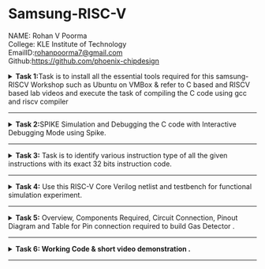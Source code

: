 # Samsung-RISC-V
NAME: Rohan V Poorma  
College: KLE Institute of Technology  
EmailID:rohanpoorma7@gmail.com   
Github:https://github.com/phoenix-chipdesign   

<details>
<summary><b>Task 1:</b>Task is to install all the essential tools required for this samsung-RISCV  Workshop such as Ubuntu on VMBox & refer to C based and RISCV based lab videos and execute the task of compiling the C code using gcc and riscv compiler</summary><br>

### Install Ubuntu 20.04 LTS on Oracle Virtual Machine Box

Firstly, I have downloaded the virtual box from the links provided to us and
loaded a linux version with image dock file sent  
![Ubuntu and VMBox Installation](https://github.com/phoenix-chipdesign/Samsung-RISC-V/blob/main/Task%201/virtual_machine_installed.png)

### C Language based LAB
I have successfully run the virtual machine and compiled the tasks.

Initial task is:-

### write a program to compile the sum of first 5 natural numbers in c:

we have written the code sum of 1st 5 numbers in leafpad as shown below.

```
gcc sum_1ton.c

./a.out
```

this code will be run in terminal to get output as 15 for 1st 5 numbers as shown below :


![image](https://github.com/phoenix-chipdesign/Samsung-RISC-V/blob/main/Task%201/cat%20Command.png)

### RISCV based LAB

1. Using the cat command, the entire C code will be displayed on the terminal.
   
![image](https://github.com/phoenix-chipdesign/Samsung-RISC-V/blob/main/Task%201/RISCV_C_CODE_O1.png)

2. A program is run to obtain risc-v version of the code previously written in c:

  	 ```
	riscv64-unknown-elf-gcc -O1 -mabi=lp64 -march=rv64i -o sum_1ton.o sum_1ton.c
	```

![image](https://github.com/phoenix-chipdesign/Samsung-RISC-V/blob/main/Task%201/RISCV_CODE_Ofast.png)


3. As the whole version of above code looks lengthier we have used below code to make it shorter
	
 	```
	riscv64 -unknown-elf-objdump -d sum1ton.o | less
	```
 
& we have obtained the required main part to compare the execution in assembly language as shown below :

	
 
![image](https://github.com/phoenix-chipdesign/Samsung-RISC-V/blob/main/Task%201/Objdump%20using%20-Ofast%20format.png)

4. Open the same terminal and run the given command:
 
 	```
	riscv64-unknown-elf-gcc -Ofast -mabi=lp64 -march=rv64i -o sum_1ton.o sum_1ton.c
	``` 


![image](https://github.com/phoenix-chipdesign/Samsung-RISC-V/blob/main/Task%201/Objdump%20using%20-O1%20format.png)

5. As the whole version of above code looks lengthier as earlier we have used below code to make it shorter
	
 	```
	riscv64 -unknown-elf-objdump -d sum1ton.o | less
	```
 
& we have obtained the required main part to compare the execution in assembly language as shown below :

![image](https://github.com/phoenix-chipdesign/Samsung-RISC-V/blob/main/Task%201/C%20Code%20compiled%20on%20gcc%20Compiler.png)

### End of 1st task
</details>

------------------------------------------------------------------------------------------------------------------

<details>
<summary><b>Task 2:</b>SPIKE Simulation and Debugging the C code with Interactive Debugging Mode using Spike.</summary><br>
	

### SPIKE in RISCV?
Spike is a free, open-source C++ simulator for the RISC-V ISA that models a RISC-V core and cache system. It can be used to run programs and a Linux kernel, and can be a starting point for running software on a RISC-V target.

### Testing the SPIKE Simulator for sum1ton.c
**spike_O1_objdump**

**-O1_format**

![image](https://github.com/phoenix-chipdesign/Samsung-RISC-V/blob/main/Task%202/Spike%20O1%20objdump%20for%20sum1ton.png)

* Initially, the register a0 held the value 0x21000 (hexadecimal).
* After execution, the value of a0 changed to 0x21180 (hexadecimal).
* This change occurred because 384 was added in decimal, resulting in the updated value. 

**spike_Ofast_objdump**
**_Ofast_objdump**


![image](https://github.com/phoenix-chipdesign/Samsung-RISC-V/blob/main/Task%202/Spike%20Ofast%20objdump%20for%20sum1ton.png)

* Initially, the register sp held the value 0x3FFFFFFB50 (hexadecimal).
* After execution, the value of sp changed to 0x3FFFFFFB40 (hexadecimal).
* This change occurred because -16 was subtracted in decimal, resulting in the updated value.

### Factorial of n number (C program):

**Here i have used n value as 9**

![image](https://github.com/phoenix-chipdesign/Samsung-RISC-V/blob/main/Task%202/Factorialofn.png)

**objdump_O1_format**


![image](https://github.com/phoenix-chipdesign/Samsung-RISC-V/blob/main/Task%202/O1%20objdump%20for%20factorialofn.png)

**objdump_Ofast_format**



![image](https://github.com/phoenix-chipdesign/Samsung-RISC-V/blob/main/Task%202/Ofast%20Objdump%20for%20factorialofn.png)


### Testing the SPIKE Simulator for factorialofn.c
**spike_O1_objdump**

**-O1_format** 

![image](https://github.com/phoenix-chipdesign/Samsung-RISC-V/blob/main/Task%202/Spike%20O1%20objdump%20for%20factorialofn.png)

* Initially, the register a0 held the value 0x2B000 (hexadecimal).
* After execution, the value of a0 changed to 0x2AC90 (hexadecimal).
* This change occurred because -880 was subtracted in decimal, resulting in the updated value.

**Spike_Ofast_objdump**

**-Ofast_format** 



![image](https://github.com/phoenix-chipdesign/Samsung-RISC-V/blob/main/Task%202/Spike%20Ofast%20objdump%20for%20factorialofn.png)

* Initially, the register sp held the value 0x3FFFFFFB50 (hexadecimal).
* After execution, the value of sp changed to 0x3FFFFFF20 (hexadecimal).
* This change occurred because -48 was subtracted in decimal, resulting in the updated value.



### End of 2nd task
</details>

------------------------------------------------------------------------------------------------------------------


<details>
<summary><b>Task 3:</b> Task is to identify various instruction type of all the given instructions with its exact 32 bits instruction code. </summary>

### INSTRUCTIONS FORMAT IN RISC-V  
 
There are 6 instruction formats in RISC-V:  
1. R-format  
2. I-format  
3. S-format  
4. B-format  
5. U-format  
6. J-format

### 1. R-type Instruction  
* In RV32, each instruction is of size 32 bits.
* In R-type instruction, R stands for register
* This instruction type is used to execute various arithmetic and logical operations.
* The entire 32 bits instruction is divided into 6 fields as shown below.
![R-type](https://github.com/phoenix-chipdesign/Samsung-RISC-V/blob/main/Task%203/R_type_instruction.png)

### 2. I-type Instruction  
* In RV32, each instruction is of size 32 bits.
* In I-type instruction, I stand for immediate which means that operations use Registers and Immediate value
* This instruction type is used in immediate and load operations.
*  The entire 32 bits instruction is divided into 5 fields as shown below.

![I-type](https://github.com/phoenix-chipdesign/Samsung-RISC-V/blob/main/Task%203/I_type_instruction.png)

**Example: ADDI rd, rs1, imm**


### 3. S-type Instruction  

* In RV32, each instruction is of size 32 bits.
*  In S-type instruction, S stand for store which means it is store type instruction that helps to store the value of register into the memory.
*  Mainly, this instruction type is used for store operations.
*  The entire 32 bits instruction is divided into 6 fields as shown below.  
  
![S_type_instruction](https://github.com/user-attachments/assets/7af476e1-94ee-466c-935b-d9ee5000b1ec)


**Example: SW rs2, imm(rs1)**


### 4. B-type Instruction  
* In RV32, each instruction is of size 32 bits.
* In B-type instruction, B stand for branching which means it is mainly used for branching based on certain conditions.
*  The entire 32 bits instruction is divided into 8 fields as shown below.  
  
![B-type](https://github.com/phoenix-chipdesign/Samsung-RISC-V/blob/main/Task%203/B_type_instruction.png)

**Example: BEQ rs1, rs2, imm**   
 
  
### 5. U-type Instruction  
* In RV32, each instruction is of size 32 bits.
*  In U-type instruction, U stand for Upper Immediate instructions which means it is simply used to transfer the immediate data into the destination register.
*  The entire 32 bits instruction is divided into 3 fields as shown below.  
  
![u-type](https://github.com/phoenix-chipdesign/Samsung-RISC-V/blob/main/Task%203/U_type_instruction.png)

**Example: LUI rd, imm**   

  
### 6. J-type Instruction  
* In RV32, each instruction is of size 32 bits.
* In J-type instruction, J stand for jump, which means that this instruction format is used to implement jump type instruction.
*  The entire 32 bits instruction is divided into 6 fields as shown below.  
  
![J_type_instruction](https://github.com/user-attachments/assets/1f9d091d-a1f9-4ac7-9ff9-8e6071fdbd1a)


**Example: JAL rd, imm**

### There are 15 unique instructions from RISCV objdump application as follows:
------------------------
### 1. JAL ra 10408 <printf>

![JAL_J_type](https://github.com/user-attachments/assets/e6aee0d7-2236-4d33-a7ef-9ddfece0cae9)

> * In this instruction JAL means Jump and Link,  
> * hence this instruction belongs to the J-type instruction set.

- **Immediate (20 bits)**: 0 1001100000 1 00001010 (split into imm[20] = 0 and imm[10:1] = 1001100000 imm[11] = 1 and imm[19:12] = 00001010)  
- **rd (ra = x1)**: 00001  
- **Opcode**: 1101111  

**32 bits instruction:**  
0 1001100000 1 00001010|00001|1101111  

---  

### 2. LD ra 8(sp)

![LD_I_type](https://github.com/user-attachments/assets/1c0d8506-db98-45da-b412-5e2f1180b59e)

> * In this instruction LD means load doubleword instruction,  
> * hence this instruction belongs to the I-type instruction set.

- **Immediate :** 000000001000 (split into imm[11:5] = 0000000 and imm[4:0] = 01000)  
- **rs1 = sp :** 00010  
- **rd = ra :** 00001  
- **funct3:** 011  
- **Opcode for LD:** 0000011  

**32-bit instruction:** 0000000|00001|00010|011|01000|0000011  

---  

### 3. BEQZ a5 101f0 <exit+0x2c>

![BEQZ_B_type](https://github.com/user-attachments/assets/8e3d4a6a-59fa-4afd-be84-5b38e3c0185b)

**The BEQZ pseudo-instruction means "branch if equal to zero" and is equivalent to:  
BEQ a5, x0, offset**  

> * In this instruction BEQZ means pseudo-instruction, short for "branch if equal to zero."  
> * Hence this instruction belongs to the B-type instruction set.

- **Immediate :** 1000000011100 (split into imm[12] = 1, imm[10:5] = 000000, imm[4:1] = 01110, imm[11] = 0)  
- **rs1 = a5 :** 01111  
- **rs2 = x0 :** 00000  
- **funct3:** 000  
- **Opcode for BEQ:** 1100011  

**32-bit instruction:** 1000000|00000|01111|000|01110|1100011  

---  

### 4. ADDI sp, sp, -16

![ADDI_I_type](https://github.com/user-attachments/assets/a26a328f-86e3-44bd-8197-b1d63b14179a)

> * In this instruction ADD means Addition, I means Immediate,  
> * hence this instruction belongs to the I-type instruction set.

- **Opcode for ADDI :** 0010011  
- **rd = sp :** 00010  
- **rs1 = sp :** 00010  
- **imm[11:0] = -16 :** 111111110000  
- **func3 :** 000  

**32 bits instruction:**  
111111110000|00010|000|00010|0010011  

---  

### 5. LUI a0 0x21

![LUI_U_type](https://github.com/user-attachments/assets/9dcdd9ba-600f-489a-90cb-2bf6a806bbd8)

> * In this instruction LUI means Load Upper Immediate,  
> * hence this instruction belongs to the U-type instruction set.

- **Immediate = 0x21 :** 0000000000000_00100001  
- **rd = a0:** 01010  
- **Opcode:** 0110111  

**32 bits instruction:**  
0000000000000|00100001|01010|0110111  

---  

### 6. SRAI s1 a5 0x3

![SRAI_I_type](https://github.com/user-attachments/assets/e1236784-f266-45a2-a05e-67706beeb944)

> * In this instruction SRAI means Shift Right Arithmetic Immediate.  
> * Hence this instruction belongs to the I-type instruction set.

- **Immediate :** 000000000011 (split into imm[11:0] = 000000000011)  
- **rs1 = a5 :** 01111  
- **rd = s1 :** 01001  
- **funct3:** 101  
- **Opcode for SRAI :** 0010011  

**32-bit instruction:** 000000000011|01111|101|01001|0010011  

---  

### 7. MV a1 a0

![MV_R_type](https://github.com/user-attachments/assets/0b0164b6-a416-48d5-8602-74cea98d939f)

**The MV (Move) instruction is a pseudo-instruction in RISC-V, which is equivalent to:  
ADD a1, a0, x0**  

> * In this instruction MV means pseudo-instruction,  
> * hence this instruction belongs to the R-type instruction set.

- **rs1 = a0 :** 01010  
- **rs2 = x0 :** 00000  
- **rd = a1 :** 01011  
- **funct3:** 000  
- **Opcode for ADD :** 0110011  

**32-bit instruction:** 0000000|01010|00000|000|01011|0110011  

---  

### 8. SD ra 8(sp)

![SD_S_type](https://github.com/user-attachments/assets/eab1ca7b-f6ef-48a0-8ea5-beb055acd129)

> * In this instruction SD means store doubleword instruction,  
> * hence this instruction belongs to the S-type instruction set.

- **Immediate :** 000000001000 (split into imm[11:5] = 0000000 and imm[4:0] = 01000)  
- **rs1 = sp :** 00010  
- **rs2 = ra :** 00001  
- **funct3:** 011  
- **Opcode for SD :** 0100011  

**32-bit instruction:** 0000000|00001|00010|011|01000|0100011  

---

### 9. LBU a5, 1944(gp) # 231a0 <completed.5468>

![image](https://github.com/user-attachments/assets/8f009b1b-1992-45c9-a6ee-aab390d88532)

> * In this instruction LBU means Load Byte Unsigned,
> * hence this instruction belongs to I-type instruction set

- **Immediate :** 11110001000
- **rs1 = gp :** 00011
- **rd = a5 :** 01111
- **funct3:** 100
- **Opcode for LBU:** 0000011

**32-bit instruction:** 11110001000|00011|100|01111|0000011

--------------------
### 10. BENZ a5,10188 <do global dtors aux+0x4c>
    
![image](https://github.com/user-attachments/assets/31d8c899-4b38-4779-95d8-ed01a5ca0023)

**Assume that BENZ behaves similarly to a branch instruction, but with a custom format. We can treat BENZ like a branch if not zero instruction**

> * In this instruction BENZ means a specific operation (hypothetical or custom instruction), 
> * hence this instruction belongs to a custom instruction type.

- **Immediate :** 0000011010010 (split into imm[12] = 0, imm[10:5] = 000001, imm[4:1] = 1010, imm[11] = 0)
- **rs1 = a5 :** 01111
- **rs2 = x0 :** 00000
- **funct3:** 001
- **Opcode for custom BENZ:** 1100011

**32-bit instruction:** 0000001|00000|01111|001|1010|1100011

--------------------
### 11. AUIPC a5 0xffff0

![image](https://github.com/user-attachments/assets/dc1b9458-2bce-4ea9-89c1-610b5170cd78)

> * In this instruction AUIPC means Add Upper Immediate to PC Immediate,
> * hence this instruction belongs to U-type instruction set.

- **Immediate :** 11111111111100000000 (split into imm[31:12] = 111111111111 and imm[11:0] = 000000000000)
- **rd = a5 :** 01111
- **Opcode for AUIPC :** 0010111

**32-bit instruction:** 111111111111|01111|0010111

--------------------
### 12. SLLI t0, t0,0x1f

![image](https://github.com/user-attachments/assets/caf27b0e-ce37-48a5-b43f-d278bd3c3c11)

> * In this instruction, SLLI means Shift Left Logical Immediate,
> *hence this instruction belongs to the I-type instruction set.

- **Immediate :** 000000011111 (12-bit immediate value for 0x1f)
- **rs1 = t0 :** 00101
- **rd = to :** 00110
- **funct3:** 001
- **Opcode for SLLI :** 0010011

**32-bit instruction:** 000000011111|00101|001|00110|0010011

--------------------
### 13. J 101b0 <atexit> 

![image](https://github.com/user-attachments/assets/d837a001-3588-4ea7-9627-851fb5ff4cc3)

> * In this instruction J means Jump and Link,
> *  hence this instruction belongs to J-type instruction set.

- **Immediate :** 0000010000001101010 (split into imm[20] = 0, imm[10:1] = 0000000000, imm[11] = 0, imm[19:12] = 00000100)
- **rd = x0 :** 00000
- **Opcode for J-type (JAL):** 1101111

**32-bit instruction:** 0000000|0000000000|0|00000100|00000|1101111

--------------------
### 14. LW a0 0(sp)

![image](https://github.com/user-attachments/assets/8aa35f2b-bcd2-4619-a3dd-d22d0f706dff)

> * In this instruction, LW means Load Word,
> * hence this instruction belongs to I-type instruction set.

- **Immediate :** 000000000000
- **rs1 = sp :** 00010
- **rd = a0 :** 01010
- **funct3:** 010
- **Opcode for LW :** 0000011

**32-bit instruction:** 000000000000|00010|010|01010|0000011

--------------------
### 15. LI a0 0

![image](https://github.com/user-attachments/assets/732699d9-8bdf-48e5-bbce-ff775e79ea57)

**The LI pseudo-instruction means "Load Immediate" and is equivalent to an ADDI (Add Immediate) instruction** 

> * In this instruction LI means Load Immediate,
> * hence this instruction belongs to I-type instruction set

- **Immediate :** 000000000000 (12 bits)
- **rs1 = x0 :** 00000
- **rd = a0 :** 01010
- **funct3:** 000
- **Opcode for ADDI:** 0010011

**32-bit instruction:** 000000000000|00000|000|01010|0010011
### End of 3rd task
</details>

------------------------------------------------------------------------------------------------------------------


<details>
<summary><b>Task 4:</b> Use this RISC-V Core Verilog netlist and testbench for functional simulation experiment. </summary>

Reference GitHub repo is [![GitHub](https://img.shields.io/badge/-GitHub-181717?style=flat-square&logo=github&logoColor=white)](https://github.com/vinayrayapati/rv32i/blob/main/iiitb_rv32i.v)

## Starting with Functional Simulation
* First I installed the iverilog and gtkwave using following commands:
  ```
  sudo apt-get update
  ```
  ```
  sudo apt-get install iverilog gtkwave
  ```
* Cloning the github repository:
  - make a github repository
  - upload the two filies
  - 1. https://github.com/phoenix-chipdesign/phoenix/blob/main/iiitb_rv32i.v
    2. https://github.com/phoenix-chipdesign/phoenix/blob/main/iiitb_rv32i_tb.v
  -  run the below code in cmd 

  ```
   git clone https://github.com/phoenix-chipdesign/phoenix
   ```

* Chanding the working directory to `phoenix` using the following comand:
  ```
   cd phoenix
  ```

* To simulate and run the verilog code , entered the following commands in the terminal:
  ```
  iverilog -o phoenix iiitb_rv32i.v iiitb_rv32i_tb.v
  ```
  ```
  ./phoenix
  ```
* For seeing the output waveform I used the following command:
  ```
  gtkwave iiitb_rv32i.vcd
  ```

* The GTKWave will be opened and following window will be appeared  
  
![image](https://github.com/user-attachments/assets/8ebb8c40-d549-4bd2-9521-92a4200b617c)

### As shown in the figure below, all the instructions in the given verilog file is hard-coded, the designer has hard-coded each instructions based on their own pattern. Hence the 32-bits instruction that we generated in above task will not match with the given instruction.

![image](https://github.com/user-attachments/assets/512edc06-4524-43f7-833f-e3d087869a38)

#### Following are the differences between standard RISCV ISA and the Instruction Set given in the reference repository:  
  
|  **Operation**  |  **Standard RISCV ISA**  |  **Hardcoded ISA**  |  
|  :----:  |  :----:  |  :----:  |  
|  ADD R6, R2, R1  |  32'h00110333  |  32'h02208300  |  
|  SUB R7, R1, R2  |  32'h402083b3  |  32'h02209380  |  
|  AND R8, R1, R3  |  32'h0030f433  |  32'h0230a400  |  
|  OR R9, R2, R5  |  32'h005164b3  |  32'h02513480  |  
|  XOR R10, R1, R4  |  32'h0040c533  |  32'h0240c500  |  
|  SLT R1, R2, R4  |  32'h0045a0b3  |  32'h02415580  |  
|  ADDI R12, R4, 5  |  32'h004120b3  |  32'h00520600  |  
|  BEQ R0, R0, 15  |  32'h00000f63  |  32'h00f00002  |  
|  SW R3, R1, 2  |  32'h0030a123  |  32'h00209181  |  
|  LW R13, R1, 2  |  32'h0020a683  |  32'h00208681  |  
|  SRL R16, R14, R2  |  32'h0030a123  |  32'h00271803  |
|  SLL R15, R1, R2  |  32'h002097b3  |  32'h00208783  |  

### **Instruction 1: ADD**

![image](https://github.com/user-attachments/assets/f1b4a40d-b584-4fde-bb48-2132a76a858d)

**Overview:**
- The ADD instruction performs an arithmetic addition between two register values and stores the result in a specified destination register.

**Execution Details:**
1. The instruction `ADD R6, R1, R2` (0x02208300) is fetched from memory.
2. The values stored in registers R1 and R2 are identified as 1 and 2, respectively.
3. The Arithmetic Logic Unit (ALU) executes the addition: `1 + 2 = 3`.
4. The result (3) is written into register R6.

---

### **Instruction 2: SUB**

![Screenshot 2025-01-22 220359](https://github.com/user-attachments/assets/934478f0-3c8a-4698-ab99-9c9742883fb7)

**Overview:**
- The SUB instruction performs a subtraction operation between two register values and stores the result in a specified destination register.

**Execution Details:**
1. The instruction `SUB R7, R1, R2` (0x02208380) is fetched.
2. The values in registers R1 and R2 are 1 and 2, respectively.
3. The ALU processes the subtraction: `1 - 2 = -1`.
4. The result (-1, represented as `0xFFFFFFFF` in two’s complement) is stored in register R7.

---

### **Instruction 3: AND**

![Screenshot 2025-01-22 220539](https://github.com/user-attachments/assets/4f5a32d7-8b19-4fe3-aabe-5cae7b7e0b0a)


**Overview:**
- This instruction performs a bitwise AND operation between two register values and stores the result in a destination register.

**Execution Details:**
1. The instruction `AND R8, R1, R3` (0x0230A400) is fetched.
2. Register R1 holds the value 3 (`0011` in binary), and register R3 holds 1 (`0001` in binary).
3. The ALU executes the bitwise AND: `0011 & 0001 = 0001`.
4. The result (1) is stored in register R8.

---

### **Instruction 4: OR**

![Screenshot 2025-01-22 220625](https://github.com/user-attachments/assets/1eab13ee-4cb4-48e9-85db-4e95704b74d5)

**Overview:**
- This instruction performs a bitwise OR operation between two registers and stores the result in a destination register.

**Execution Details:**
1. The instruction `OR R9, R2, R5` is fetched.
2. The values in R2 and R5 are 2 (`0010`) and 5 (`0101`), respectively.
3. The ALU performs bitwise OR: `0010 | 0101 = 0111`.
4. The result (7) is stored in register R9.

---

### **Instruction 5: XOR**

![Screenshot 2025-01-22 224503](https://github.com/user-attachments/assets/08c73418-73fd-4f96-8355-57d06f3fc193)

**Overview:**
- This instruction performs a bitwise XOR operation between two registers and stores the result in a destination register.

**Execution Details:**
1. The instruction `XOR R10, R1, R4` is fetched.
2. The values in R1 and R4 are 1 (`0001`) and 4 (`0100`), respectively.
3. The ALU executes bitwise XOR: `0001 ^ 0100 = 0101`.
4. The result (5) is stored in register R10.

---

### **Instruction 6: SLT (Set Less Than)**

![Screenshot 2025-01-22 224702](https://github.com/user-attachments/assets/683dafb3-af55-409b-949e-89f8655a6296)

**Overview:**
- This instruction sets a register to 1 if one value is less than another; otherwise, it sets it to 0.

**Execution Details:**
1. The instruction `SLT R1, R2, R4` is fetched.
2. R2 holds 2, and R4 holds 4.
3. The ALU compares the values: `2 < 4` is true, so the result is 1.
4. The result (1) is stored in register R1.

---

### **Instruction 7: ADDI (Add Immediate)**

![image](https://github.com/user-attachments/assets/4317b78c-4289-42af-9d2a-e867f904b3f2)

**Overview:**
- The ADDI instruction adds an immediate value to a register and stores the result in a destination register.

**Execution Details:**
1. The instruction `ADDI R12, R4, 5` is fetched.
2. The value in R4 is 4.
3. The ALU performs the addition: `4 + 5 = 9`.
4. The result (9) is stored in register R12.

---

### **Instruction 8: BEQ (Branch if Equal)**

![image](https://github.com/user-attachments/assets/fae591e8-7c12-4cd5-8069-feab798b8710)


**Overview:**
- This instruction checks if two register values are equal and updates the program counter (PC) if the condition is met.

**Execution Details:**
1. The instruction `BEQ R0, R0, 15` is fetched.
2. The values in R0 and R0 are both 0.
3. Since they are equal, the PC is updated: `PC = 10 + 15 = 25 (0x19 in hexadecimal)`.

---

### **Instruction 9: BNE (Branch if Not Equal)**

![image](https://github.com/user-attachments/assets/6aa52a22-cf8b-4d19-9433-6bbc8038afd6)



**Overview:**
- This instruction checks if two register values are not equal and updates the PC accordingly.

**Execution Details:**
1. The instruction `BNE R0, R0, 20` is fetched.
2. The values in R0 and R0 are both 0.
3. Since they are equal, the branch is not taken, and the PC remains unchanged.

---

### Instruction 10. SLL

![image](https://github.com/user-attachments/assets/94fd2459-651d-456e-890d-6103cb0b658b)

### End of 4th task
</details>

------------------------------------------------------------------------------------------------------------------



<details>
<summary><b>Task 5:</b> Overview, Components Required, Circuit Connection, Pinout Diagram and Table for Pin connection required to build Gas Detector . </summary>


## Overview
This project is a gas leakage detection system using a CH32V00x microcontroller. The system continuously monitors a gas sensor (LPG sensor) and triggers an alarm (buzzer) and LED indicators when gas is detected. This implementation is useful for safety applications in homes and industries.

## Components Required
* CH32V00x Microcontroller (or equivalent)
* LPG Gas Sensor (e.g., MQ-2, MQ-5, or MQ-6)
* Buzzer
* LEDs (2 units)
* Resistors (if required for pull-up/pull-down circuits)
* Power Supply (3.3V or 5V, depending on the microcontroller and sensor requirements)
* Connecting Wires & Breadboard

## Table for Pin Connection
| **Component**         | **CH32V00x Pin** | **Mode**        | **Description**                          |
|----------------------|-----------------|----------------|------------------------------------------|
| Gas Sensor (Output)  | GPIOD Pin 2      | Input (Pull-up) | Reads gas sensor output                 |
| Buzzer              | GPIOD Pin 3      | Output         | Turns on when gas is detected          |
| LED 1 (Gas Alert)   | GPIOD Pin 4      | Output         | Lights up when gas is detected         |
| LED 2 (Safe Mode)   | GPIOD Pin 6      | Output         | Lights up when no gas is detected      |
| VCC                 | 3.3V / 5V        | Power          | Powers the circuit                     |
| GND                 | Ground           | Power          | Common ground connection |

## Pinout Diagram

![image](https://github.com/user-attachments/assets/72d0e029-075f-408e-b79f-adcf902cc391)


### End of 5th task
</details>

------------------------------------------------------------------------------------------------------------------

<details>
   <summary><b>Task 6: Working Code & short video demonstration .</summary>


## Code uploaded on the board
```
#include <ch32v00x.h>
#include <debug.h>

#define LED_GPIO_PORT GPIOD
#define LED_GPIO_PIN GPIO_Pin_4

#define LED2_GPIO_PORT GPIOD
#define LED2_GPIO_PIN GPIO_Pin_6


#define BUZZER_GPIO_PORT GPIOD
#define BUZZER_GPIO_PIN GPIO_Pin_3
#define GAS_SENSOR_GPIO_PIN GPIO_Pin_2 // LPG gas sensor output connected to GPIO Pin 2


// #define BLINKY_GPIO_PORT GPIOD
// #define BLINKY_GPIO_PIN GPIO_Pin_6
// #define BLINKY_CLOCK_ENABLE RCC_APB2PeriphClockCmd(RCC_APB2Periph_GPIOD, ENABLE)

#define LED2_CLOCK_ENABLE RCC_APB2PeriphClockCmd(RCC_APB2Periph_GPIOD, ENABLE)
#define LED_CLOCK_ENABLE RCC_APB2PeriphClockCmd(RCC_APB2Periph_GPIOD, ENABLE)
#define BUZZER_CLOCK_ENABLE RCC_APB2PeriphClockCmd(RCC_APB2Periph_GPIOD, ENABLE)
#define GAS_SENSOR_CLOCK_ENABLE RCC_APB2PeriphClockCmd(RCC_APB2Periph_GPIOD, ENABLE)

// Function prototypes
//(void) attribute((interrupt("WCH-Interrupt-fast")));
//void HardFault_Handler(void) attribute((interrupt("WCH-Interrupt-fast")));
void Delay_Init(void);
void Delay_Ms(uint32_t n);

// Main function
int main(void)
{
    NVIC_PriorityGroupConfig(NVIC_PriorityGroup_2); // Configure NVIC priority grouping
    SystemCoreClockUpdate(); // Update system core clock
    Delay_Init(); // Initialize delay function

    // GPIO configuration structure
    GPIO_InitTypeDef GPIO_InitStructure = {0};

    // Enable clock for GPIO port
    LED_CLOCK_ENABLE;
	LED2_CLOCK_ENABLE;
    BUZZER_CLOCK_ENABLE;
    GAS_SENSOR_CLOCK_ENABLE;


	// BLINKY_CLOCK_ENABLE;
	// GPIO_InitStructure.GPIO_Pin = BLINKY_GPIO_PIN;
	// GPIO_InitStructure.GPIO_Mode = GPIO_Mode_Out_PP;
	// GPIO_InitStructure.GPIO_Speed = GPIO_Speed_50MHz;
	// GPIO_Init(BLINKY_GPIO_PORT, &GPIO_InitStructure);

    // Configure GPIO pin for LED
    GPIO_InitStructure.GPIO_Pin = LED_GPIO_PIN;
    GPIO_InitStructure.GPIO_Mode = GPIO_Mode_Out_PP; // Output push-pull mode
    GPIO_InitStructure.GPIO_Speed = GPIO_Speed_50MHz; // GPIO speed
    GPIO_Init(LED_GPIO_PORT, &GPIO_InitStructure);

    // Configure GPIO pin for LED2
    GPIO_InitStructure.GPIO_Pin = LED2_GPIO_PIN;
    GPIO_InitStructure.GPIO_Mode = GPIO_Mode_Out_PP; // Output push-pull mode
    GPIO_InitStructure.GPIO_Speed = GPIO_Speed_50MHz; // GPIO speed
    GPIO_Init(LED2_GPIO_PORT, &GPIO_InitStructure);

	
	// Configure GPIO pin for buzzer
    GPIO_InitStructure.GPIO_Pin = BUZZER_GPIO_PIN;
    GPIO_InitStructure.GPIO_Mode = GPIO_Mode_Out_PP; // Output push-pull mode
    GPIO_InitStructure.GPIO_Speed = GPIO_Speed_50MHz; // GPIO speed
    GPIO_Init(BUZZER_GPIO_PORT, &GPIO_InitStructure);

    // Configure GPIO pin for gas sensor input
    GPIO_InitStructure.GPIO_Pin = GAS_SENSOR_GPIO_PIN;
    GPIO_InitStructure.GPIO_Mode = GPIO_Mode_IPU; // Input mode with pull-up resistor
    GPIO_Init(GPIOD, &GPIO_InitStructure);

    // Initialize UART for debugging
    USART_Printf_Init(115200); // Initialize UART with baud rate 115200
    printf("System Initialized\n");

    // Main loop
	//uint8_t ledState = 0;
    while (1)

    {	
		// GPIO_WriteBit(BLINKY_GPIO_PORT, BLINKY_GPIO_PIN, ledState);
		// ledState ^= 1; // invert for the next run
        // Read gas sensor status
        uint8_t gasStatus = !GPIO_ReadInputDataBit(GPIOD, GAS_SENSOR_GPIO_PIN);
        printf("Gas Sensor Status: %d\n", gasStatus);

        // Control the buzzer and LED based on gas sensor output
        if (gasStatus == 1) // Gas sensor detected gas leak
        {
            GPIO_WriteBit(BUZZER_GPIO_PORT, BUZZER_GPIO_PIN,  Bit_SET); // Turn on buzzer
            GPIO_WriteBit(LED_GPIO_PORT, LED_GPIO_PIN, SET); // Turn on LED
			GPIO_WriteBit(LED2_GPIO_PORT, LED2_GPIO_PIN, RESET); // Turn off LED
            printf("Gas Detected! Buzzer ON, LED ON\n");
        }
        else
        {
            GPIO_WriteBit(BUZZER_GPIO_PORT, BUZZER_GPIO_PIN, Bit_RESET); // Turn off buzzer
            GPIO_WriteBit(LED_GPIO_PORT, LED_GPIO_PIN, RESET); // Turn off LED
            GPIO_WriteBit(LED2_GPIO_PORT, LED2_GPIO_PIN, SET); // Turn on LED
			printf("No Gas. Buzzer OFF, LED OFF\n");
        }

        Delay_Ms(250); // Delay for debouncing and visualization
    }
}

// // Non-Maskable Interrupt handler
// void NMI_Handler(void) {}

// // Hard Fault handler
// void HardFault_Handler(void)
// {
//     while (1) {}
// }

// Delay initialization function
// void Delay_Init(void)
// {
//     SysTick_Config(SystemCoreClock / 1000); // Configure SysTick for 1ms ticks
// }

// // Millisecond delay function
// void Delay_Ms(uint32_t n)
// {
//     while (n--)
//     {
//         while (!(SysTick->CTRL & SysTick_CTRL_COUNTFLAG_Msk)) {} // Wait for SysTick flag
//     }
// }
```
# short video demonstration 
Project Simulation Video:https://drive.google.com/file/d/1HxW0zdGNbEvsLwUF1x1cixc0A6dxaCDE/view?usp=drivesdk

### End of 6th task
</details>

------------------------------------------------------------------------------------------------------------------
